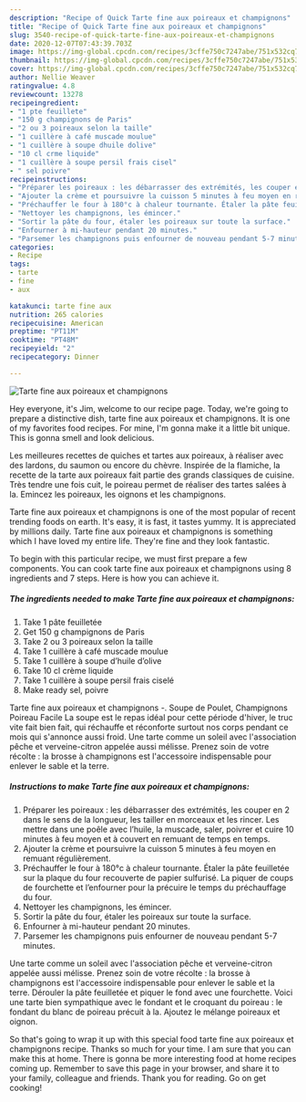 ```yaml
---
description: "Recipe of Quick Tarte fine aux poireaux et champignons"
title: "Recipe of Quick Tarte fine aux poireaux et champignons"
slug: 3540-recipe-of-quick-tarte-fine-aux-poireaux-et-champignons
date: 2020-12-07T07:43:39.703Z
image: https://img-global.cpcdn.com/recipes/3cffe750c7247abe/751x532cq70/tarte-fine-aux-poireaux-et-champignons-photo-principale-de-la-recette.jpg
thumbnail: https://img-global.cpcdn.com/recipes/3cffe750c7247abe/751x532cq70/tarte-fine-aux-poireaux-et-champignons-photo-principale-de-la-recette.jpg
cover: https://img-global.cpcdn.com/recipes/3cffe750c7247abe/751x532cq70/tarte-fine-aux-poireaux-et-champignons-photo-principale-de-la-recette.jpg
author: Nellie Weaver
ratingvalue: 4.8
reviewcount: 13278
recipeingredient:
- "1 pte feuillete"
- "150 g champignons de Paris"
- "2 ou 3 poireaux selon la taille"
- "1 cuillère à café muscade moulue"
- "1 cuillère à soupe dhuile dolive"
- "10 cl crme liquide"
- "1 cuillère à soupe persil frais cisel"
- " sel poivre"
recipeinstructions:
- "Préparer les poireaux : les débarrasser des extrémités, les couper en 2 dans le sens de la longueur, les tailler en morceaux et les rincer. Les mettre dans une poêle avec l’huile, la muscade, saler, poivrer et cuire 10 minutes à feu moyen et à couvert en remuant de temps en temps."
- "Ajouter la crème et poursuivre la cuisson 5 minutes à feu moyen en remuant régulièrement."
- "Préchauffer le four à 180°c à chaleur tournante. Étaler la pâte feuilletée sur la plaque du four recouverte de papier sulfurisé. La piquer de coups de fourchette et l’enfourner pour la précuire le temps du préchauffage du four."
- "Nettoyer les champignons, les émincer."
- "Sortir la pâte du four, étaler les poireaux sur toute la surface."
- "Enfourner à mi-hauteur pendant 20 minutes."
- "Parsemer les champignons puis enfourner de nouveau pendant 5-7 minutes."
categories:
- Recipe
tags:
- tarte
- fine
- aux

katakunci: tarte fine aux 
nutrition: 265 calories
recipecuisine: American
preptime: "PT11M"
cooktime: "PT48M"
recipeyield: "2"
recipecategory: Dinner

---
```



![Tarte fine aux poireaux et champignons](https://img-global.cpcdn.com/recipes/3cffe750c7247abe/751x532cq70/tarte-fine-aux-poireaux-et-champignons-photo-principale-de-la-recette.jpg)

Hey everyone, it's Jim, welcome to our recipe page. Today, we're going to prepare a distinctive dish, tarte fine aux poireaux et champignons. It is one of my favorites food recipes. For mine, I'm gonna make it a little bit unique. This is gonna smell and look delicious.

Les meilleures recettes de quiches et tartes aux poireaux, à réaliser avec des lardons, du saumon ou encore du chèvre. Inspirée de la flamiche, la recette de la tarte aux poireaux fait partie des grands classiques de cuisine. Très tendre une fois cuit, le poireau permet de réaliser des tartes salées à la. Emincez les poireaux, les oignons et les champignons.

Tarte fine aux poireaux et champignons is one of the most popular of recent trending foods on earth. It's easy, it is fast, it tastes yummy. It is appreciated by millions daily. Tarte fine aux poireaux et champignons is something which I have loved my entire life. They're fine and they look fantastic.


To begin with this particular recipe, we must first prepare a few components. You can cook tarte fine aux poireaux et champignons using 8 ingredients and 7 steps. Here is how you can achieve it.

<!--inarticleads1-->

##### The ingredients needed to make Tarte fine aux poireaux et champignons:

1. Take 1 pâte feuilletée
1. Get 150 g champignons de Paris
1. Take 2 ou 3 poireaux selon la taille
1. Take 1 cuillère à café muscade moulue
1. Take 1 cuillère à soupe d’huile d’olive
1. Take 10 cl crème liquide
1. Take 1 cuillère à soupe persil frais ciselé
1. Make ready  sel, poivre


Tarte fine aux poireaux et champignons -. Soupe de Poulet, Champignons Poireau Facile La soupe est le repas idéal pour cette période d&#39;hiver, le truc vite fait bien fait, qui réchauffe et réconforte surtout nos corps pendant ce mois qui s&#39;annonce aussi froid. Une tarte comme un soleil avec l&#39;association pêche et verveine-citron appelée aussi mélisse. Prenez soin de votre récolte : la brosse à champignons est l&#39;accessoire indispensable pour enlever le sable et la terre. 

<!--inarticleads2-->

##### Instructions to make Tarte fine aux poireaux et champignons:

1. Préparer les poireaux : les débarrasser des extrémités, les couper en 2 dans le sens de la longueur, les tailler en morceaux et les rincer. Les mettre dans une poêle avec l’huile, la muscade, saler, poivrer et cuire 10 minutes à feu moyen et à couvert en remuant de temps en temps.
1. Ajouter la crème et poursuivre la cuisson 5 minutes à feu moyen en remuant régulièrement.
1. Préchauffer le four à 180°c à chaleur tournante. Étaler la pâte feuilletée sur la plaque du four recouverte de papier sulfurisé. La piquer de coups de fourchette et l’enfourner pour la précuire le temps du préchauffage du four.
1. Nettoyer les champignons, les émincer.
1. Sortir la pâte du four, étaler les poireaux sur toute la surface.
1. Enfourner à mi-hauteur pendant 20 minutes.
1. Parsemer les champignons puis enfourner de nouveau pendant 5-7 minutes.


Une tarte comme un soleil avec l&#39;association pêche et verveine-citron appelée aussi mélisse. Prenez soin de votre récolte : la brosse à champignons est l&#39;accessoire indispensable pour enlever le sable et la terre. Dérouler la pâte feuilletée et piquer le fond avec une fourchette. Voici une tarte bien sympathique avec le fondant et le croquant du poireau : le fondant du blanc de poireau précuit à la. Ajoutez le mélange poireaux et oignon. 

So that's going to wrap it up with this special food tarte fine aux poireaux et champignons recipe. Thanks so much for your time. I am sure that you can make this at home. There is gonna be more interesting food at home recipes coming up. Remember to save this page in your browser, and share it to your family, colleague and friends. Thank you for reading. Go on get cooking!
